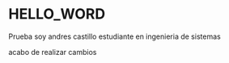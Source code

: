 # HELLO_WORD
Prueba
soy andres castillo estudiante en ingenieria de sistemas

acabo de realizar cambios
